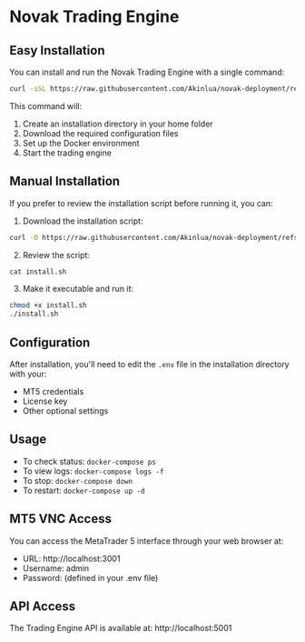 # Novak Trading Engine

## Easy Installation

You can install and run the Novak Trading Engine with a single command:

```bash
curl -sSL https://raw.githubusercontent.com/Akinlua/novak-deployment/refs/heads/main/install.sh | bash
```

This command will:
1. Create an installation directory in your home folder
2. Download the required configuration files
3. Set up the Docker environment
4. Start the trading engine

## Manual Installation

If you prefer to review the installation script before running it, you can:

1. Download the installation script:
```bash
curl -O https://raw.githubusercontent.com/Akinlua/novak-deployment/refs/heads/main/install.sh
```

2. Review the script:
```bash
cat install.sh
```

3. Make it executable and run it:
```bash
chmod +x install.sh
./install.sh
```

## Configuration

After installation, you'll need to edit the `.env` file in the installation directory with your:
- MT5 credentials
- License key
- Other optional settings

## Usage

- To check status: `docker-compose ps`
- To view logs: `docker-compose logs -f`
- To stop: `docker-compose down`
- To restart: `docker-compose up -d`

## MT5 VNC Access

You can access the MetaTrader 5 interface through your web browser at:
- URL: http://localhost:3001
- Username: admin
- Password: (defined in your .env file)

## API Access

The Trading Engine API is available at: http://localhost:5001
